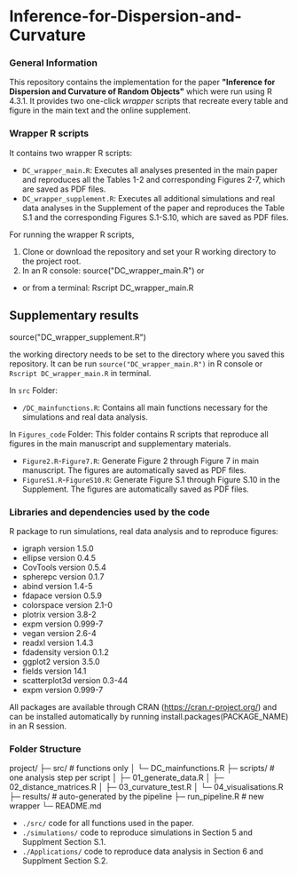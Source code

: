 # Inference-for-Dispersion-and-Curvature


### General Information

This repository contains the implementation for the paper **"Inference for Dispersion and Curvature of Random Objects"** which were run using R 4.3.1. It provides two one-click *wrapper* scripts that recreate every table and figure in the main text and the online supplement.

### Wrapper R scripts

It contains two wrapper R scripts:
*	`DC_wrapper_main.R`: Executes all analyses presented in the main paper and reproduces all the Tables 1-2 and corresponding Figures 2-7, which are saved as PDF files.
*	`DC_wrapper_supplement.R`: Executes all additional simulations and real data analyses in the Supplement of the paper and reproduces the Table S.1 and the corresponding Figures S.1-S.10, which are saved as PDF files.

For running the wrapper R scripts, 
1. Clone or download the repository and set your R working directory to the project root.
2. In an R console: source("DC_wrapper_main.R") or
- or from a terminal: Rscript DC_wrapper_main.R
  
## Supplementary results
source("DC_wrapper_supplement.R")

the working directory needs to be set to the directory where you saved this repository. It can be run `source("DC_wrapper_main.R")` in R console or `Rscript DC_wrapper_main.R` in terminal.

In `src` Folder: 
* `/DC_mainfunctions.R`: Contains all main functions necessary for the simulations and real data analysis.

In `Figures_code` Folder: This folder contains R scripts that reproduce all figures in the main manuscript and supplementary materials.
* `Figure2.R`-`Figure7.R`: Generate Figure 2 through Figure 7 in main manuscript. The figures are automatically saved as PDF files.
* `FigureS1.R`-`FigureS10.R`: Generate Figure S.1 through Figure S.10 in the Supplement. The figures are automatically saved as PDF files.

### Libraries and dependencies used by the code

R package to run simulations, real data analysis and to reproduce figures:

* igraph version 1.5.0
* ellipse version 0.4.5
* CovTools version 0.5.4
* spherepc version 0.1.7
* abind version 1.4-5
* fdapace version 0.5.9
* colorspace version 2.1-0
* plotrix version 3.8-2
* expm version 0.999-7
* vegan version 2.6-4
* readxl version 1.4.3
* fdadensity version 0.1.2
* ggplot2 version 3.5.0
* fields version 14.1
* scatterplot3d version 0.3-44
* expm version 0.999-7

All packages are available through CRAN (https://cran.r-project.org/) and can be installed automatically by running install.packages(PACKAGE_NAME) in an R session.

### Folder Structure

project/
├─ src/                   # functions only
│   └─ DC_mainfunctions.R
├─ scripts/               # one analysis step per script
│   ├─ 01_generate_data.R
│   ├─ 02_distance_matrices.R
│   ├─ 03_curvature_test.R
│   └─ 04_visualisations.R
├─ results/               # auto-generated by the pipeline
├─ run_pipeline.R         # new wrapper
└─ README.md



* `./src/`  code for all functions used in the paper.
* `./simulations/`  code to reproduce simulations in Section 5 and Supplment Section S.1.
* `./Applications/` code to reproduce data analysis in Section 6 and Supplment Section S.2.
